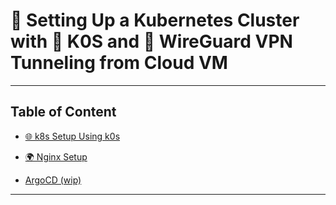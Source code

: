 # 🚀 Setting Up a Kubernetes Cluster with 🦾 K0S and 🔐 WireGuard VPN Tunneling from Cloud VM

---

## Table of Content

- [🌐 k8s Setup Using k0s](k0s-setup.md)

- [🌍 Nginx Setup](nginx-setup.md)

- [ArgoCD (wip)](argocd-setup.md)

---